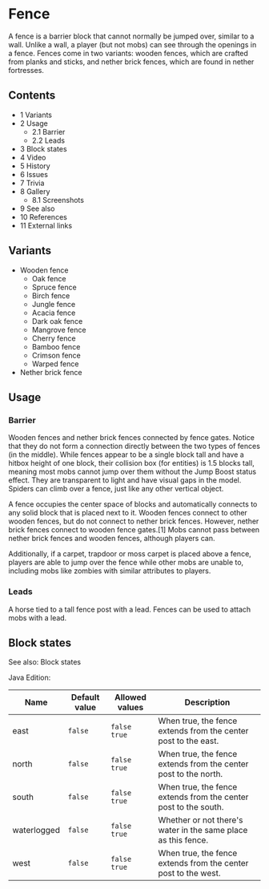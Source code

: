 # Fence
A fence is a barrier block that cannot normally be jumped over, similar to a wall. Unlike a wall, a player (but not mobs) can see through the openings in a fence. Fences come in two variants: wooden fences, which are crafted from planks and sticks, and nether brick fences, which are found in nether fortresses.

## Contents
- 1 Variants
- 2 Usage
	- 2.1 Barrier
	- 2.2 Leads
- 3 Block states
- 4 Video
- 5 History
- 6 Issues
- 7 Trivia
- 8 Gallery
	- 8.1 Screenshots
- 9 See also
- 10 References
- 11 External links

## Variants
- Wooden fence
	- Oak fence
	- Spruce fence
	- Birch fence
	- Jungle fence
	- Acacia fence
	- Dark oak fence
	- Mangrove fence
	- Cherry fence
	- Bamboo fence
	- Crimson fence
	- Warped fence
- Nether brick fence

## Usage
### Barrier
Wooden fences and nether brick fences connected by fence gates. Notice that they do not form a connection directly between the two types of fences (in the middle).
While fences appear to be a single block tall and have a hitbox height of one block, their collision box (for entities) is 1.5 blocks tall, meaning most mobs cannot jump over them without the Jump Boost status effect. They are transparent to light and have visual gaps in the model. Spiders can climb over a fence, just like any other vertical object.

A fence occupies the center space of blocks and automatically connects to any solid block that is placed next to it. Wooden fences connect to other wooden fences, but do not connect to nether brick fences. However, nether brick fences connect to wooden fence gates.[1] Mobs cannot pass between nether brick fences and wooden fences, although players can.

Additionally, if a carpet, trapdoor or moss carpet is placed above a fence, players are able to jump over the fence while other mobs are unable to, including mobs like zombies with similar attributes to players.

### Leads
A horse tied to a tall fence post with a lead.
Fences can be used to attach mobs with a lead.

## Block states
See also: Block states

Java Edition:

| Name        | Default value | Allowed values     | Description                                                     |
|-------------|---------------|--------------------|-----------------------------------------------------------------|
| east        | `false`       | `false`<br/>`true` | When true, the fence extends from the center post to the east.  |
| north       | `false`       | `false`<br/>`true` | When true, the fence extends from the center post to the north. |
| south       | `false`       | `false`<br/>`true` | When true, the fence extends from the center post to the south. |
| waterlogged | `false`       | `false`<br/>`true` | Whether or not there's water in the same place as this fence.   |
| west        | `false`       | `false`<br/>`true` | When true, the fence extends from the center post to the west.  |


